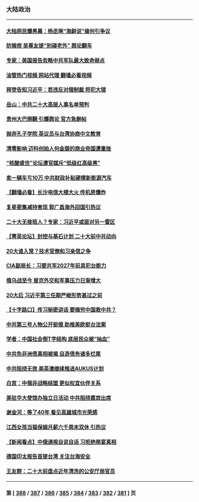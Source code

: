 ### 大陆政治
---
#### [大陆网民爆黑幕：杨丞琳“海鲜说”缘何引争议](../../pages/ncid277/n13827786.md?09190845) 
#### [防猴痘 吴尊友提“别碰老外” 舆论翻车](../../pages/ncid277/n13827791.md?09190845) 
#### [专家：美国报告忽略中共军队最大致命弱点](../../pages/ncid277/n13827792.md?09190845) 
#### [油管热门视频 网站代理 翻墙必看视频](http://209.222.30.114:81/youtube.html?09190845)
#### [拜登告知习近平：若违反对俄制裁 将犯大错](../../pages/ncid277/n13827789.md?09190845) 
#### [岳山：中共二十大高层人事名单预判](../../pages/ncid277/n13827548.md?09190845) 
#### [贵州大巴侧翻 引爆舆论 官方急删帖](../../pages/ncid277/n13827727.md?09190845) 
#### [抛弃孔子学院 英议员与台湾协商中文教育](../../pages/ncid277/n13827695.md?09190845) 
#### [清零影响 迈科创始人何金碧的商业帝国遭重挫](../../pages/ncid277/n13827674.md?09190845) 
#### [“核酸盛世”论坛遭官媒斥“低级红高级黑”](../../pages/ncid277/n13827443.md?09190845) 
#### [卖一辆车亏10万 中共财政补贴硬撑新能源汽车](../../pages/ncid277/n13827441.md?09190845) 
#### [【翻墙必看】长沙电信大楼大火 传机房爆炸](../../pages/ncid277/n13827412.md?09190845) 
#### [复星密集减持套现 郭广昌海外回国引热议](../../pages/ncid277/n13827396.md?09190845) 
#### [二十大无接班人？专家：习近平或面对另一雷区](../../pages/ncid277/n13827381.md?09190845) 
#### [【菁英论坛】封控与基石计划 二十大前中共动向](../../pages/ncid277/n13827390.md?09190845) 
#### [20大谁入常？技术官僚和习亲信之争](../../pages/ncid277/n13827363.md?09190845) 
#### [CIA副局长：习要共军2027年前具犯台能力](../../pages/ncid277/n13827352.md?09190845) 
#### [俄乌战至今 普京外交和军事压力日渐增大](../../pages/ncid277/n13827360.md?09190845) 
#### [20大后 习近平第三任期严峻形势甚过之前](../../pages/ncid277/n13827305.md?09190845) 
#### [【十字路口】传习秘密讲话 要搞穷中国救中共？](../../pages/ncid277/n13827161.md?09190845) 
#### [中共第三号人物公开挺俄 助推美欧挺台法案](../../pages/ncid277/n13827277.md?09190845) 
#### [学者：中国社会倒T字结构 底层民众被“抽血”](../../pages/ncid277/n13827134.md?09190845) 
#### [中共免非洲债真相被揭 自造债务诸多烂尾](../../pages/ncid277/n13827267.md?09190845) 
#### [中共阻挠无效 美英澳继续推进AUKUS计划](../../pages/ncid277/n13827163.md?09190845) 
#### [白宫：中俄非战略结盟 更似权宜伙伴关系](../../pages/ncid277/n13827239.md?09190845) 
#### [美驻华大使馆办独立日活动 中共阻挠嘉宾出席](../../pages/ncid277/n13827240.md?09190845) 
#### [谢金河：等了40年 看见高雄城市光荣感](../../pages/ncid277/n13827126.md?09190845) 
#### [江西女孩当猫保姆月薪六千周末双休 引热议](../../pages/ncid277/n13827071.md?09190845) 
#### [【新闻看点】中俄通报自说自话 习拒绝晚宴真相](../../pages/ncid277/n13826878.md?09190845) 
#### [德国印太报告首提台湾 关注台海安全](../../pages/ncid277/n13827064.md?09190845) 
#### [王友群：二十大前盘点近年清洗的公安厅局官员](../../pages/ncid277/n13826943.md?09190845) 

---
#### 第 [ [388](./388.md?09190845) / [387](./387.md?09190845) / [386](./386.md?09190845) / [385](./385.md?09190845) / [384](./384.md?09190845) / [383](./383.md?09190845) / [382](./382.md?09190845) / [381](./381.md?09190845) ] 页
